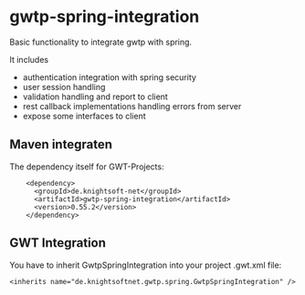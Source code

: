 # gwtp-spring-integration
Basic functionality to integrate gwtp with spring.

It includes

* authentication integration with spring security
* user session handling
* validation handling and report to client
* rest callback implementations handling errors from server
* expose some interfaces to client

Maven integraten
----------------

The dependency itself for GWT-Projects:

```
    <dependency>
      <groupId>de.knightsoft-net</groupId>
      <artifactId>gwtp-spring-integration</artifactId>
      <version>0.55.2</version>
    </dependency>
```

GWT Integration
---------------

You have to inherit GwtpSpringIntegration into your project .gwt.xml file:

```
<inherits name="de.knightsoftnet.gwtp.spring.GwtpSpringIntegration" />
```
